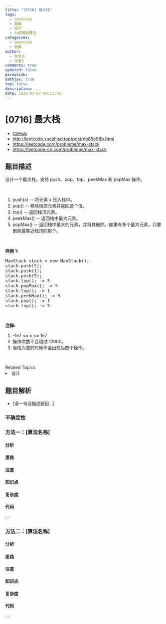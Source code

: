 ```yaml
---
title: "[0716] 最大栈"
tags:
  - leetcode
  - 题解
  - 设计
  - 力扣精选算法
categories:
  - leetcode
  - 题解
author:
  - 张学志
  - 作者2
comments: true
updated: false
permalink:
mathjax: true
top: false
description: ...
date: 2020-03-07 00:11:56
---
```



# [0716] 最大栈
* [GitHub](https://github.com/algoboy101/LeetCodeCrowdsource/tree/master/_posts/QA/%5B0716%5D%20%E6%9C%80%E5%A4%A7%E6%A0%88.md)
* http://leetcode.xuezhisd.top/post/eb85e98b.html
* https://leetcode.com/problems/max-stack
* https://leetcode-cn.com/problems/max-stack


## 题目描述

<p>设计一个最大栈，支持 push、pop、top、peekMax 和 popMax 操作。</p>

<p>&nbsp;</p>

<ol>
	<li>push(x) -- 将元素 x 压入栈中。</li>
	<li>pop() -- 移除栈顶元素并返回这个值。</li>
	<li>top() -- 返回栈顶元素。</li>
	<li>peekMax() -- 返回栈中最大元素。</li>
	<li>popMax() -- 返回栈中最大的元素，并将其删除。如果有多个最大元素，只要删除最靠近栈顶的那个。</li>
</ol>

<p>&nbsp;</p>

<p><strong>样例 1:</strong></p>

<pre>MaxStack stack = new MaxStack();
stack.push(5); 
stack.push(1);
stack.push(5);
stack.top(); -&gt; 5
stack.popMax(); -&gt; 5
stack.top(); -&gt; 1
stack.peekMax(); -&gt; 5
stack.pop(); -&gt; 1
stack.top(); -&gt; 5
</pre>

<p>&nbsp;</p>

<p><strong>注释:</strong></p>

<ol>
	<li>-1e7 &lt;= x &lt;= 1e7</li>
	<li>操作次数不会超过 10000。</li>
	<li>当栈为空的时候不会出现后四个操作。</li>
</ol>

<p>&nbsp;</p>
<div><div>Related Topics</div><div><li>设计</li></div></div>


## 题目解析
* [请一句话描述题目...]

### 不确定性


### 方法一：[算法名称]

#### 分析

#### 思路

#### 注意

#### 知识点

#### 复杂度

#### 代码

```cpp
//
```


### 方法二：[算法名称]

#### 分析

#### 思路

#### 注意

#### 知识点

#### 复杂度

#### 代码

```cpp
//
```


